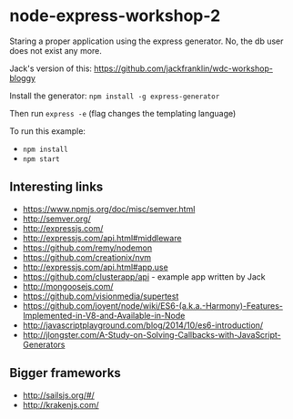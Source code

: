 node-express-workshop-2
=======================

Staring a proper application using the express generator. No, the db user does not exist any more.

Jack's version of this: https://github.com/jackfranklin/wdc-workshop-bloggy

Install the generator: ```npm install -g express-generator```

Then run ```express -e``` (flag changes the templating language)

To run this example:

* ```npm install```
* ```npm start```

## Interesting links

* https://www.npmjs.org/doc/misc/semver.html
* http://semver.org/
* http://expressjs.com/
* http://expressjs.com/api.html#middleware
* https://github.com/remy/nodemon
* https://github.com/creationix/nvm
* http://expressjs.com/api.html#app.use
* https://github.com/clusterapp/api - example app written by Jack
* http://mongoosejs.com/
* https://github.com/visionmedia/supertest
* https://github.com/joyent/node/wiki/ES6-(a.k.a.-Harmony)-Features-Implemented-in-V8-and-Available-in-Node
* http://javascriptplayground.com/blog/2014/10/es6-introduction/
* http://jlongster.com/A-Study-on-Solving-Callbacks-with-JavaScript-Generators

## Bigger frameworks

* http://sailsjs.org/#/
* http://krakenjs.com/
